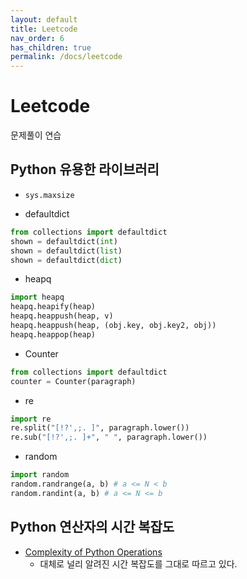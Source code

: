 ```yaml
---
layout: default
title: Leetcode
nav_order: 6
has_children: true
permalink: /docs/leetcode
---
```


# Leetcode

문제풀이 연습

## Python 유용한 라이브러리

- ```sys.maxsize```

- defaultdict

```python
from collections import defaultdict
shown = defaultdict(int)
shown = defaultdict(list)
shown = defaultdict(dict)
```

- heapq

```python
import heapq
heapq.heapify(heap)
heapq.heappush(heap, v)
heapq.heappush(heap, (obj.key, obj.key2, obj))
heapq.heappop(heap)
```

- Counter

```python
from collections import defaultdict
counter = Counter(paragraph)
```

- re

```python
import re
re.split("[!?',;. ]", paragraph.lower())
re.sub("[!?',;. ]+", " ", paragraph.lower())
```

- random
```python
import random
random.randrange(a, b) # a <= N < b
random.randint(a, b) # a <= N <= b
```

## Python 연산자의 시간 복잡도

- [Complexity of Python Operations](https://www.ics.uci.edu/~pattis/ICS-33/lectures/complexitypython.txt)
  - 대체로 널리 알려진 시간 복잡도를 그대로 따르고 있다.
